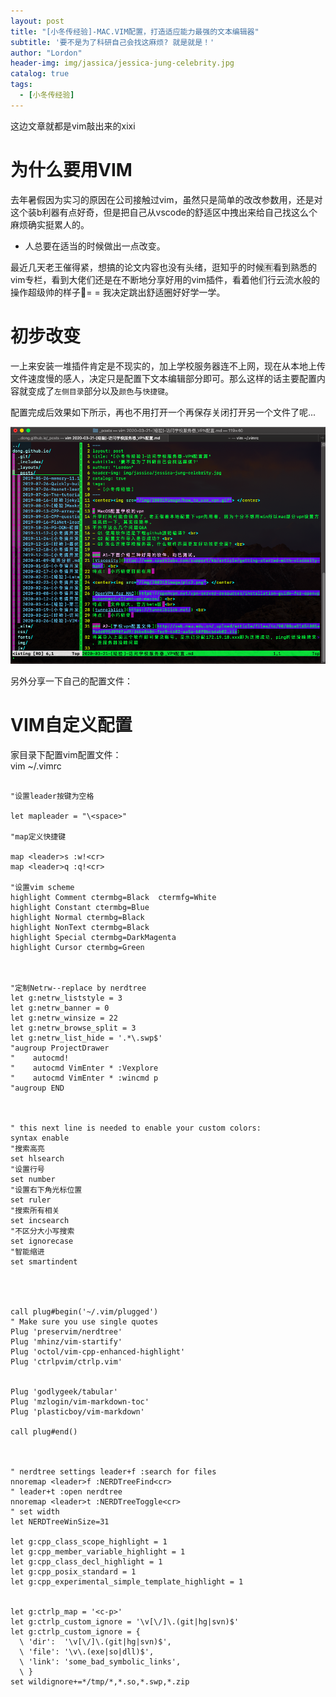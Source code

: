 ```yaml
---
layout: post
title: "[小冬传经验]-MAC.VIM配置，打造适应能力最强的文本编辑器"
subtitle: '要不是为了科研自己会找这麻烦? 就是就是！'
author: "Lordon"
header-img: img/jassica/jessica-jung-celebrity.jpg
catalog: true
tags:
  - [小冬传经验]
---
```

这边文章就都是vim敲出来的xixi

# 为什么要用VIM
去年暑假因为实习的原因在公司接触过vim，虽然只是简单的改改参数用，还是对这个装b利器有点好奇，但是把自己从vscode的舒适区中拽出来给自己找这么个麻烦确实挺累人的。<br>
- 人总要在适当的时候做出一点改变。

最近几天老王催得紧，想搞的论文内容也没有头绪，逛知乎的时候🈶️看到熟悉的vim专栏，看到大佬们还是在不断地分享好用的vim插件，看着他们行云流水般的操作超级帅的样子👀= = 我决定跳出舒适圈好好学一学。<br>

# 初步改变
一上来安装一堆插件肯定是不现实的，加上学校服务器连不上网，现在从本地上传文件速度慢的感人，决定只是配置下文本编辑部分即可。那么这样的话主要配置内容就变成了`左侧目录`部分以及`颜色`与`快捷键`。<br>

配置完成后效果如下所示，再也不用打开一个再保存关闭打开另一个文件了呢...
<center><img src="/img/200319image/vim.png"> </center>


另外分享一下自己的配置文件：

# VIM自定义配置

家目录下配置vim配置文件：<br>
vim ~/.vimrc
```

"设置leader按键为空格

let mapleader = "\<space>"

"map定义快捷键

map <leader>s :w!<cr>
map <leader>q :q!<cr> 

"设置vim scheme
highlight Comment ctermbg=Black  ctermfg=White
highlight Constant ctermbg=Blue
highlight Normal ctermbg=Black
highlight NonText ctermbg=Black
highlight Special ctermbg=DarkMagenta
highlight Cursor ctermbg=Green



"定制Netrw--replace by nerdtree
let g:netrw_liststyle = 3
let g:netrw_banner = 0
let g:netrw_winsize = 22
let g:netrw_browse_split = 3
let g:netrw_list_hide = '.*\.swp$'
"augroup ProjectDrawer
"    autocmd!
"    autocmd VimEnter * :Vexplore
"    autocmd VimEnter * :wincmd p
"augroup END



" this next line is needed to enable your custom colors:
syntax enable
"搜索高亮
set hlsearch
"设置行号
set number
"设置右下角光标位置
set ruler
"搜索所有相关
set incsearch
"不区分大小写搜索
set ignorecase
"智能缩进
set smartindent




call plug#begin('~/.vim/plugged')
" Make sure you use single quotes
Plug 'preservim/nerdtree'
Plug 'mhinz/vim-startify'
Plug 'octol/vim-cpp-enhanced-highlight'
Plug 'ctrlpvim/ctrlp.vim'


Plug 'godlygeek/tabular'
Plug 'mzlogin/vim-markdown-toc'
Plug 'plasticboy/vim-markdown'

call plug#end()



" nerdtree settings leader+f :search for files
nnoremap <leader>f :NERDTreeFind<cr>
" leader+t :open nerdtree
nnoremap <leader>t :NERDTreeToggle<cr>
" set width
let NERDTreeWinSize=31

let g:cpp_class_scope_highlight = 1
let g:cpp_member_variable_highlight = 1
let g:cpp_class_decl_highlight = 1
let g:cpp_posix_standard = 1
let g:cpp_experimental_simple_template_highlight = 1


let g:ctrlp_map = '<c-p>'
let g:ctrlp_custom_ignore = '\v[\/]\.(git|hg|svn)$'
let g:ctrlp_custom_ignore = {
  \ 'dir':  '\v[\/]\.(git|hg|svn)$',
  \ 'file': '\v\.(exe|so|dll)$',
  \ 'link': 'some_bad_symbolic_links',
  \ }
set wildignore+=*/tmp/*,*.so,*.swp,*.zip 
```

